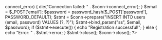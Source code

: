 <?php
$servername = "localhost";
$username = "your_username"; 
$password = "your_password"; 
$dbname = "mohid_auth";


$conn = new mysqli($servername, $username, $password, $dbname);


if ($conn->connect_error) {
    die("Connection failed: " . $conn->connect_error);
}


$email = $_POST['email'];
$password = password_hash($_POST['password'], PASSWORD_DEFAULT); 


$stmt = $conn->prepare("INSERT INTO users (email, password) VALUES (?, ?)");
$stmt->bind_param("ss", $email, $password);


if ($stmt->execute()) {
    echo "Registration successful!";
} else {
    echo "Error: " . $stmt->error;
}

$stmt->close();
$conn->close();
?>
